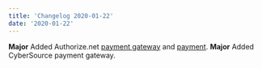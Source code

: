 ```yaml
---
title: 'Changelog 2020-01-22'
date: '2020-01-22'
---
```

**Major** Added Authorize.net [payment gateway](/docs/commerce-cloud/payments/payment-gateway/configure-authorize.net) and [payment](/docs/commerce-cloud/payments/paying-for-an-order/authorize.net-payments).
**Major** Added CyberSource payment gateway.
